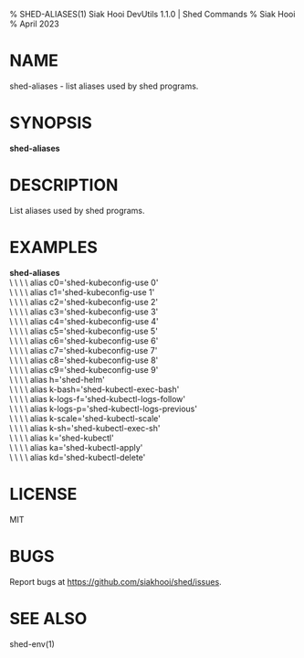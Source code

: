 % SHED-ALIASES(1) Siak Hooi DevUtils 1.1.0 | Shed Commands
% Siak Hooi
% April 2023

# NAME
shed-aliases - list aliases used by shed programs.

# SYNOPSIS
**shed-aliases**

# DESCRIPTION
List aliases used by shed programs.

# EXAMPLES
**shed-aliases**\
\ \ \ \  alias c0='shed-kubeconfig-use 0'\
\ \ \ \  alias c1='shed-kubeconfig-use 1'\
\ \ \ \  alias c2='shed-kubeconfig-use 2'\
\ \ \ \  alias c3='shed-kubeconfig-use 3'\
\ \ \ \  alias c4='shed-kubeconfig-use 4'\
\ \ \ \  alias c5='shed-kubeconfig-use 5'\
\ \ \ \  alias c6='shed-kubeconfig-use 6'\
\ \ \ \  alias c7='shed-kubeconfig-use 7'\
\ \ \ \  alias c8='shed-kubeconfig-use 8'\
\ \ \ \  alias c9='shed-kubeconfig-use 9'\
\ \ \ \  alias h='shed-helm'\
\ \ \ \  alias k-bash='shed-kubectl-exec-bash'\
\ \ \ \  alias k-logs-f='shed-kubectl-logs-follow'\
\ \ \ \  alias k-logs-p='shed-kubectl-logs-previous'\
\ \ \ \  alias k-scale='shed-kubectl-scale'\
\ \ \ \  alias k-sh='shed-kubectl-exec-sh'\
\ \ \ \  alias k='shed-kubectl'\
\ \ \ \  alias ka='shed-kubectl-apply'\
\ \ \ \  alias kd='shed-kubectl-delete'

# LICENSE
MIT

# BUGS
Report bugs at https://github.com/siakhooi/shed/issues.

# SEE ALSO
shed-env(1)
